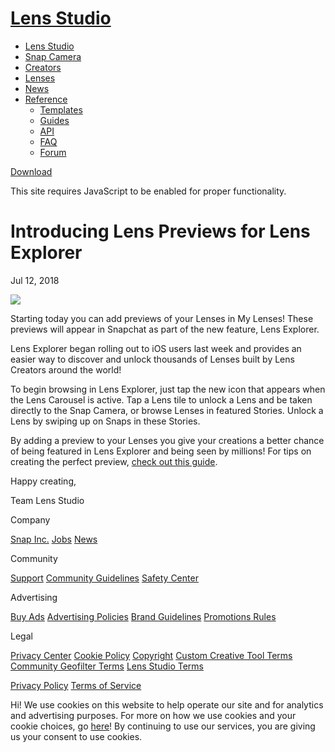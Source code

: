 # [Lens Studio](/)

  - [Lens Studio](/)
  - [Snap Camera](/snap-camera)
  - [Creators](/creators)
  - [Lenses](/lenses)
  - [News](/news)
  - [Reference](#)
      - [Templates](/templates)
      - [Guides](/guides)
      - [API](/api)
      - [FAQ](/support)
      - [Forum](https://support.lensstudio.com/hc/en-us/community/topics)

[Download](/download)

[](#) [](#)

This site requires JavaScript to be enabled for proper functionality.

# Introducing Lens Previews for Lens Explorer

Jul 12, 2018

![](https://storage.googleapis.com/snapchat-lens-assets/f1a09194-f02d-43ed-92b8-62e843179ff0/lensStudio/Lens_Explorer_EN.jpg)

Starting today you can add previews of your Lenses in My Lenses\! These
previews will appear in Snapchat as part of the new feature, Lens
Explorer.  

Lens Explorer began rolling out to iOS users last week and provides an
easier way to discover and unlock thousands of Lenses built by Lens
Creators around the world\!

To begin browsing in Lens Explorer, just tap the new icon that appears
when the Lens Carousel is active. Tap a Lens tile to unlock a Lens and
be taken directly to the Snap Camera, or browse Lenses in featured
Stories. Unlock a Lens by swiping up on Snaps in these Stories.

By adding a preview to your Lenses you give your creations a better
chance of being featured in Lens Explorer and being seen by millions\!
For tips on creating the perfect preview, [check out this
guide](https://lensstudio.snapchat.com/guides/submission/creating-a-preview-video/).

Happy creating,

Team Lens Studio

Company

[Snap Inc.](https://www.snap.com/) [Jobs](https://www.snap.com/jobs/)
[News](https://www.snap.com/news/)

Community

[Support](https://support.snapchat.com/) [Community
Guidelines](https://support.snapchat.com/a/guidelines) [Safety
Center](https://www.snapchat.com/safety)

Advertising

[Buy Ads](https://www.snapchat.com/ads) [Advertising
Policies](https://www.snap.com/ad-policies/) [Brand
Guidelines](https://www.snap.com/brand-guidelines/) [Promotions
Rules](https://support.snapchat.com/a/promotions-rules)

Legal

[Privacy Center](https://www.snap.com/privacy/privacy-center/) [Cookie
Policy](https://www.snap.com/cookie-policy/)
[Copyright](https://support.snapchat.com/co/report-copyright) [Custom
Creative Tool
Terms](https://www.snap.com/en-US/terms/custom-creative-tools/)
[Community Geofilter Terms](https://www.snapchat.com/create/terms.html)
[Lens Studio Terms](https://www.snap.com/terms/lens-studio-terms/)

[Privacy Policy](https://www.snap.com/privacy/privacy-policy/) [Terms of
Service](https://www.snap.com/terms/)

Hi\! We use cookies on this website to help operate our site and for
analytics and advertising purposes. For more on how we use cookies and
your cookie choices, go [here](https://www.snap.com/cookie-policy/)\! By
continuing to use our services, you are giving us your consent to use
cookies.
